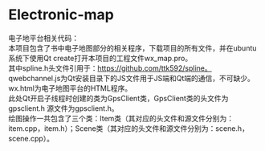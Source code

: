 # Electronic-map
 电子地平台相关代码：<br>
 本项目包含了书中电子地图部分的相关程序，下载项目的所有文件，并在ubuntu系统下使用Qt create打开本项目的工程文件wx_map.pro。<br>
 其中spline.h头文件引用于：https://github.com/ttk592/spline。<br>
 qwebchannel.js为Qt安装目录下的JS文件用于JS端和Qt端的通信，不可缺少。<br>
 wx.html为电子地图平台的HTML程序。<br>
 此处Qt开启子线程时创建的类为GpsClient类，GpsClient类的头文件为gpsclient.h 源文件为gpsclient.h。<br>
 绘图操作一共包含了三个类：Item类（其对应的头文件和源文件分别为：item.cpp，item.h）；Scene类（其对应的头文件和源文件分别为：scene.h，scene.cpp）。<br>
 
 
 
 
 


